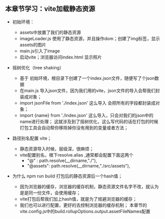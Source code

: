 ## 本章节学习：vite加载静态资源


* 初始环境：
  * assets中放置了我们的静态资源
  * imageLoader.js 使用了静态资源，并且操作dom；创建了img标签，显示assets的图片
  * main.js引入了image
  * 启动vite；浏览器访问index.html 显示照片





* 摇树优化（tree shaking）
  * 基于 初始环境，根目录下创建了一个index.json文件，随便写了个json数据
  * 在main.js 导入json文件，因为我们用的vite，json文件的导入会帮我们封装成对象；
  * import jsonFile from  './index.json'   这么导入 会把所有的字段都封装成对象；
  * import {name} from  './index.json' 这么导入，只会对我们的json中的name进行处理； 这就涉及到了摇树优化，这么写代码的话在打包的时候打包工具会自动帮你移除掉你没有用到的变量或者方法；


* 路径别名配置 vite；
  * 静态资源导入时候，层级深，很麻烦； 
  * vite配置别名，根下resolve.alias  ,通常都会配置下面这两个
      * "@" : path.resolve(__dirname,"./"),
      * "@assets": path.resolve(__dirname,"./src/assets"),
            


* 为什么 npm run build 打包后的静态资源后一个hash值；
  * 因为浏览器的缓存，浏览器的缓存机制，静态资源文件名字不改，就认为是是同一份文件，会使用缓存；
  * vite打包后帮我们加上hash值，就是为了规避浏览器的缓存；
  * 我们也可以进行配置，更好的去控制浏览器的缓存机制； 本章节的vite.config.js中的build.rollupOptions.output.assetFileNames配置